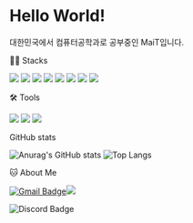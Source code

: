 # Hello World!

대한민국에서 컴퓨터공학과로 공부중인 MaiT입니다.

💪🏼 Stacks

<img src="https://img.shields.io/badge/JavaScript-F7DF1E?style=flat-square&logo=javascript&logoColor=white"/> <img src="https://img.shields.io/badge/TypeScript-3178C6?style=flat-square&logo=typescript&logoColor=white"/> <img src="https://img.shields.io/badge/Node.js-339933?style=flat-square&logo=nodedotjs&logoColor=white"/> <img src="https://img.shields.io/badge/SvelteKit-FF3E00?style=flat-square&logo=svelte&logoColor=white"/> <img src="https://img.shields.io/badge/React-61DAFB?style=flat-square&logo=React&logoColor=white"/> <img src="https://img.shields.io/badge/Vue-4FC08D?style=flat-square&logo=vuedotjs&logoColor=white"/> <img src="https://img.shields.io/badge/Discord.js-5865F2?style=flat-square&logo=discord&logoColor=white"/> <img src="https://img.shields.io/badge/MySQL-4479A1?style=flat-square&logo=MySQL&logoColor=white"/>

🛠️ Tools

<img src="https://img.shields.io/badge/Github-181717?style=flat-square&logo=Github&logoColor=white"/> <img src="https://img.shields.io/badge/VisualStudioCode-007ACC?style=flat-square&logo=VisualStudioCode&logoColor=white"/> <img src="https://img.shields.io/badge/AWS EC2-FF9900?style=flat-square&logo=amazonec2&logoColor=white"/>

GitHub stats

![Anurag's GitHub stats](https://github-readme-stats.vercel.app/api?username=MaiT-027&theme=flag-india&show_icons=true&hide=stars&count_private=true)
![Top Langs](https://github-readme-stats.vercel.app/api/top-langs/?username=MaiT-027&layout=compact&theme=flag-india)

🐱 About Me

[![Gmail Badge](https://img.shields.io/badge/X-000000?style=flat-square&logo=X&logoColor=white&link=https://twitter.com/maitmus)](https://twitter.com/maitmus)<img src="https://img.shields.io/badge/maitmus-555555?style=flat-square"/>

![Discord Badge](https://dcbadge.vercel.app/api/shield/534651682965946399?style=flat-square)

